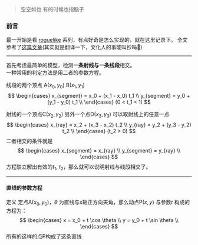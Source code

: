 >  空空如也 有的时候也指脑子

### 前言
最一开始是看 [roguelike](http://www.roguebasin.com/index.php/Articles) 系列，有点好奇是怎么实现的，就在这里记录下。
全文参考了[这篇文章](https://legends2k.github.io/2d-fov/design.html)(其实就是翻译一下，文化人的事能叫抄吗🤪)


-----
首先考虑最简单的模型，检测**一条射线与一条线段**相交。  
一种常用的判定方法是用二者的参数方程。  

线段的两个顶点 A$(x_0, y_0)$ B$(x_1, y_1)$
$$ \begin{cases}
    x_{segment} = x_0 + (x_1 - x_0) t_1 \\
    y_{segment} = y_0 + (y_1 - y_0) t_1 \\
\end{cases}
(0 < t_1 < 1)
$$

射线的一个顶点C$(x_2, y_2)$ 另外一个点D$(x_3, y_3)$ 可以取射线上的任意一点
$$ \begin{cases}
    x_{ray} = x_2 + (x_3 - x_2) t_2 \\
    y_{ray} = y_2 + (y_3 - y_2) t_2 \\
\end{cases}
(t_2 > 0)
$$
二者相交的条件就是 
$$ 
\begin{cases}
    x_{segment} = x_{ray} \\
    y_{segment} = y_{ray} \\
\end{cases}
$$
方程联立解出有效的$t_1$, $t_2$，那么就可以说明射线与线段相交了。








----
#### 直线的参数方程
定义 定点A$(x_0,y_0)$，$\theta$ 为直线与x轴正方向夹角，那么动点P$(x, y)$ 与参数$t$ 构成的方程为：
$$ \begin{cases}
    x = x_0 + t \cos \theta \\
    y = y_0 + t \sin \theta \\
\end{cases} $$
所有的这样的点P构成了这条直线





